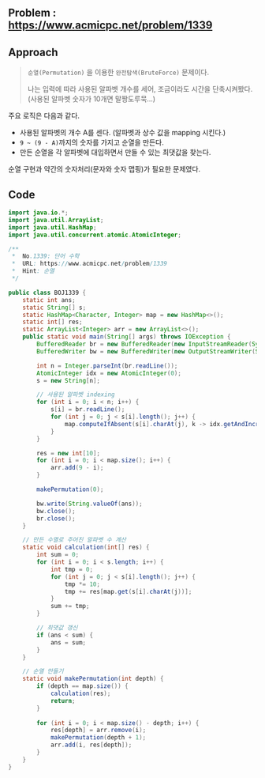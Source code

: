 ## Problem : https://www.acmicpc.net/problem/1339

## Approach

> `순열(Permutation)` 을 이용한 `완전탐색(BruteForce)` 문제이다.
>
> 나는 입력에 따라 사용된 알파벳 개수를 세어, 조금이라도 시간을 단축시켜봤다. (사용된 알파벳 숫자가 10개면 말짱도루묵...)

주요 로직은 다음과 같다.

- 사용된 알파벳의 개수 A를 센다. (알파벳과 상수 값을 mapping 시킨다.)
- `9 ~ (9 - A)`까지의 숫자를 가지고 순열을 만든다.
- 만든 순열을 각 알파벳에 대입하면서 만들 수 있는 최댓값을 찾는다.

순열 구현과 약간의 숫자처리(문자와 숫자 맵핑)가 필요한 문제였다.

## Code

```java
import java.io.*;
import java.util.ArrayList;
import java.util.HashMap;
import java.util.concurrent.atomic.AtomicInteger;

/**
 *  No.1339: 단어 수학
 *  URL: https://www.acmicpc.net/problem/1339
 *  Hint: 순열
 */

public class BOJ1339 {
    static int ans;
    static String[] s;
    static HashMap<Character, Integer> map = new HashMap<>();
    static int[] res;
    static ArrayList<Integer> arr = new ArrayList<>();
    public static void main(String[] args) throws IOException {
        BufferedReader br = new BufferedReader(new InputStreamReader(System.in));
        BufferedWriter bw = new BufferedWriter(new OutputStreamWriter(System.out));

        int n = Integer.parseInt(br.readLine());
        AtomicInteger idx = new AtomicInteger(0);
        s = new String[n];

        // 사용된 알파벳 indexing
        for (int i = 0; i < n; i++) {
            s[i] = br.readLine();
            for (int j = 0; j < s[i].length(); j++) {
                map.computeIfAbsent(s[i].charAt(j), k -> idx.getAndIncrement());
            }
        }

        res = new int[10];
        for (int i = 0; i < map.size(); i++) {
            arr.add(9 - i);
        }

        makePermutation(0);

        bw.write(String.valueOf(ans));
        bw.close();
        br.close();
    }

    // 만든 수열로 주어진 알파벳 수 계산
    static void calculation(int[] res) {
        int sum = 0;
        for (int i = 0; i < s.length; i++) {
            int tmp = 0;
            for (int j = 0; j < s[i].length(); j++) {
                tmp *= 10;
                tmp += res[map.get(s[i].charAt(j))];
            }
            sum += tmp;
        }

        // 최댓값 갱신
        if (ans < sum) {
            ans = sum;
        }
    }

    // 순열 만들기
    static void makePermutation(int depth) {
        if (depth == map.size()) {
            calculation(res);
            return;
        }
        
        for (int i = 0; i < map.size() - depth; i++) {
            res[depth] = arr.remove(i);
            makePermutation(depth + 1);
            arr.add(i, res[depth]);
        }
    }
}
```

